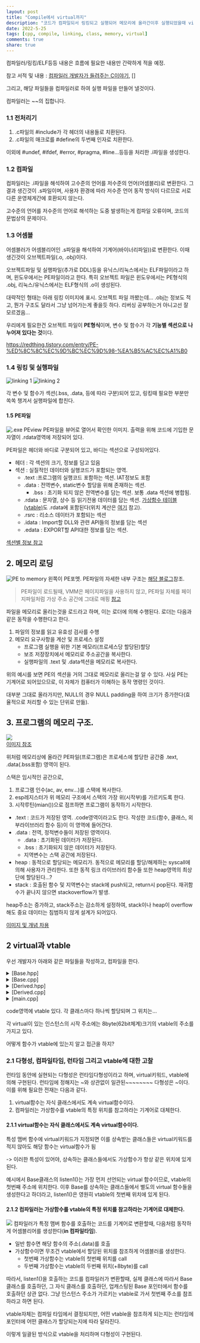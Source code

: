 ```yaml
---
layout: post
title: "Compile에서 virtual까지"
description: "코드가 컴파일되서 링킹되고 실행되어 메모리에 올라간이후 실행되었을때 virtual키워드는 어떻게 처리될지"
date: 2022-5-25
tags: [cpp, compile, linking, class, memory, virtual]
comments: true
share: true
---
```


컴파일러/링킹/ELF등등 내용은 흐름에 필요한 내용만 간략하게 적을 예정.

참고 서적 및 내용 : [컴파일러 개발자가 들려주는 C이야기](https://www.kyobobook.co.kr/product/detailViewKor.laf?mallGb=KOR&ejkGb=KOR&barcode=9788966263318), []


그리고, 해당 파일들을 컴파일러로 하여 실행 파일을 만들어 낼것이다.

컴파일러는 ~~의 집합니다.

### 1.1 전처리기
1. .c파일의 #include가 각 헤더의 내용들로 치환된다.
2. .c파일의 매크로를 #define의 두번째 인자로 치환한다.

이외에 #undef, #ifdef, #error, #pragma, #line...등등을 처리한 .i파일을 생성한다.

### 1.2 컴파일
컴파일러는 .i파일을 해석하여 고수준의 언어를 저수준의 언어(어셈블리)로 변환한다. 그 결과 생긴것이 .s파일이며, 사용자 환경에 따라 저수준 언어 동작 방식이 다르므로 서로다른 운영체게간에 호환되지 않는다. 

고수준의 언어를 저수준의 언어로 해석하는 도중 발생하는게 컴파일 오류이며, 코드의 문법상의 문제이다.

### 1.3 어셈블
어셈블러가 어셈블리어인 .s파일을 해석하여 기계어(바이너리파일))로 변환한다. 이때 생긴것이 오브젝트파일(.o, .obj)이다.

오브젝트파일 및 실행파일(추가로 DDL)등을 유닉스/리눅스에서는 ELF파일이라고 하며, 윈도우에서는 PE파일이라고 한다. 특히 오브젝트 파일은 윈도우에서는 PE형식의 .obj, 리눅스/유닉스에서는 ELF형식의 .o이 생성된다.

대략적인 형태는 아래 링킹 이미지에 표시. 오브젝트 파일 까봤는데... .obj는 정보도 적고, 뭔가 구조도 달라서 그냥 넘어가는게 좋을듯 하다. 리버싱 공부하는거 아니고선 잘 모르겠음...

우리에게 필요한건 오브젝트 파일이 **PE형식**이며, 변수 및 함수가 각 **기능별 섹션으로 나누어져 있다는 것**이다. 

https://redthing.tistory.com/entry/PE-%ED%8C%8C%EC%9D%BC%EC%9D%98-%EA%B5%AC%EC%A1%B0

### 1.4 링킹 및 실행파일
![linking 1](https://www.tenouk.com/Bufferoverflowc/Bufferoverflow1_files/image018.png)
![linking 2](/images\cpp\obj_linker.png)


각 변수 및 함수가 섹션(.bss, .data, 등에 따라 구분)되어 있고, 링킹때 필요한 부분만 쏙쏙 챙겨서 실행파일에 합친다.

#### 1.5 PE파일
![.exe PEview](/images\cpp\PE_readonly_section.png)
PE파일을 뷰어로 열어서 확인한 이미지. 출력을 위해 코드에 기입한 문자열이 .rdata영역에 저장되어 있다.

PE파일은 헤더와 바디로 구분되어 있고, 바디는 섹션으로 구성되어있다.
- 헤더 : 각 섹션의 크기, 정보를 담고 있음
- 섹션 : 실질적인 데이터와 실행코드가 포함되는 영역.
	- .text :프로그램의 실행코드 포함하는 섹션. IAT정보도 포함
	- .data	: 전역변수, static변수 할당을 위해 존재하는 섹션.
		- .bss : 초기화 되지 않은 전역변수를 담는 섹션. 보통 .data 섹션에 병합됨.
	- .rdata : 문자열, 상수 등 읽기전용 데이터를 담는 섹션. <u>가상함수 테이블(vtable)</u>도 .rdata에 포함된다(위치 계산은 [여기](https://www.sysnet.pe.kr/2/0/11167) 참고).
	- .rsrc : 리소스 데이터가 포함되는 섹션
	- .idata : Import할 DLL와 관련 API들의 정보를 담는 섹션
	- .edata : EXPORT할 API대한 정보를 담는 섹션.


[섹션별 정보 참고](https://unabated.tistory.com/entry/%EA%B0%9C%EB%85%90-%EC%9D%B4%ED%95%B4-PE-%ED%8C%8C%EC%9D%BC%EC%9D%98-%EA%B5%AC%EC%84%B1)

## 2. 메모리 로딩

![PE to memory](https://t1.daumcdn.net/cfile/tistory/2401E242588322871F) 왼쪽이 PE포멧. PE파일의 자세한 내부 구조는 [해당 블로그](https://m.blog.naver.com/luuzun/50190920011)참조. 

 > PE파일이 로드될때, VMM은 페이지파일을 사용하지 않고, PE파일 자체를 페이지파일처럼 가상 주소 공간에 그대로 매핑
 [참고](https://redthing.tistory.com/entry/PE-%ED%8C%8C%EC%9D%BC%EC%9D%98-%EA%B5%AC%EC%A1%B0)

파일을 메모리로 올리는것을 로드라고 하며, 이는 로더에 의해 수행된다. 로더는 다음과 같은 동작을 수행한다고 한다.
1. 파일의 정보를 읽고 유효성 검사를 수행
2. 메모리 요구사항을 계산 및 프로세스 설정
	- 프로그램 실행을 위한 기본 메모리(프로세스당 할당된)할당
	- 보조 저장장치에서 메모리로 주소공간을 복사한다.
	- 실행파일의 .text 및 .data섹션을 메모리로 복사한다.

위의 예시를 보면 PE의 섹션을 거의 그대로 메모리로 올리는걸 알 수 있다. 사실 PE는 기계어로 되어있으므로, 이 자체가 컴퓨터가 이해하는 동작 명령인 것이다.

대부분 그대로 올라가지만, NULL의 경우 NULL padding을 하여 크기가 증가한다(효율적으로 처리할 수 있는 단위로 만듦).

## 3. 프로그램의 메모리 구조.
![](https://www.oreilly.com/library/view/learning-malware-analysis/9781788392501/assets/ba1d4dd8-ba89-4e7c-a7ee-6432a84cd179.png) <br>[이미지 참조](https://www.oreilly.com/library/view/learning-malware-analysis/9781788392501/813ebede-c3ab-41be-9cdd-32d4baac9d37.xhtml)

위처럼 메모리상에 올라간 PE파일(프로그램)은 프로세스에 할당한 공간중 .text, .data(.bss포함) 영역이 된다.

스택은 임시적인 공간으로, 
1. 프로그램 인수(ac, av, env...)를 스택에 복사한다.
2. esp레지스터가 위 메모리 구조에서 스택의 가장 위(시작부)를 가르키도록 한다.
3. 시작루틴(mian())으로 점프하면 프로그램이 동작하기 시작한다.

- .text : 코드가 저장된 영역. .code영역이라고도 한다. 작성한 코드(함수, 클래스, 외부라이브러리 함수 등)이 이 영역에 들어간다.
- .data : 전역, 정적변수들이 저장된 영역이다.
	- .data : 초기화된 데이터가 저장된다.
	- .bss : 초기화되지 않은 데이터가 저장된다.
	- 지역변수는 스택 공간에 저장된다.
- heap : 동적으로 할당되는 메모리가. 동적으로 메모리를 할당/해제하는 syscall에 의해 사용자가 관리한다. 또한 동적 링크 라이브러리 함수들 또한 heap영역의 최상단에 할당된다...?
- stack : 호출된 함수 및 지역변수는 stack에 push되고, return시 pop된다. 재귀함수가 끝나지 않으면 stackoverflow가 발생.

heap주소는 증가하고, stack주소는 감소하게 설정하여, stack이나 heap이 overflow해도 중요 데이터는 침범하지 않게 설계가 되어있다.

[이미지 및 개념 차용](https://www.tenouk.com/Bufferoverflowc/Bufferoverflow1c.html)

## 2 virtual과 vtable

우선 개발자가 아래와 같은 파일들을 작성하고, 컴파일을 한다.
<details> 
<summary> [Base.hpp] </summary>
<div markdown="1">
```cpp
class Base
{
public:
	int a;
	Base() :a(42) {}
	virtual void listen();
	void speak();
};
```
</div>
</details>

<details> 
<summary> [Base.cpp] </summary>
<div markdown="1">

```cpp
#include <iostream>
#include "Base.h"

void Base::listen()
{
	std::cout << "Base listen" << std::endl;
}

void Base::speak()
{
	std::cout << "Base speak" << std::endl;
}
```

</div>
</details>

<details> 
<summary> [Derived.hpp] </summary>
<div markdown="1">

```cpp
class Derived : public Base
{
public:
	int b;
	Derived() :b(43) { a = 41; }
	virtual void listen() override;
	void speak();
};
```
</div>
</details>

<details> 
<summary> [Derived.cpp] </summary>
<div markdown="1">

```cpp
#include <iostream>
#include "Derived.h"

void Derived::listen()
{
	std::cout << "Derived listen" << std::endl;
}

void Derived::speak()
{
	std::cout << "Derived speak" << std::endl;
}
```

</div>
</details>



<details> 
<summary> [main.cpp] </summary>
<div markdown="1">

```cpp
#include <iostream>
#include "Base.h"
#include "Derived.h"


int main()
{
	Base base;
	Derived derived;
	Base* basePtr = new Base();
	Derived* derivedPtr = new Derived();
	Base* derivedPoly = new Derived();
	//std::cout << << std::endl;
	
	std::cout << "base.a :" << base.a << std::endl;
	base.listen();
	base.speak();
	std::cout << "-----------------------------------" << std::endl;
	std::cout << "derived.a :" << derived.a << std::endl;
	std::cout << "derived.b :" << derived.b << std::endl;
	derived.listen();
	derived.speak();
	std::cout << "-----------------------------------" << std::endl;
	std::cout << "basePtr->a :" << basePtr->a << std::endl;
	basePtr->listen();
	basePtr->speak();
	std::cout << "-----------------------------------" << std::endl;
	std::cout << "derivedPtr->a :" << derivedPtr->a << std::endl;
	std::cout << "derivedPtr->b :" << derivedPtr->b << std::endl;
	derivedPtr->listen();
	derivedPtr->speak();
	std::cout << "-----------------------------------" << std::endl;
	std::cout << "basePtr->a :"  << derivedPoly->a << std::endl;
	// dynamic_cast -> 동적때 결정됨.
	std::cout << "dynamic_cast<Derived*>(basePtr)->a :" << dynamic_cast<Derived*>(derivedPoly)->a << std::endl;
	std::cout << "dynamic_cast<Derived*>(basePtr)->b :" << dynamic_cast<Derived*>(derivedPoly)->b << std::endl;
	derivedPoly->listen();
	derivedPoly->speak();
	std::cout << "dynamic_cast<Derived*>(basePtr)->listen() :";
	dynamic_cast<Derived*>(derivedPoly)->listen();
	std::cout << "dynamic_cast<Derived*>(basePtr)->speak() :";
	dynamic_cast<Derived*>(derivedPoly)->speak();
}
```

</div>
</details>

code영역에 vtable 있다. 각 클래스마다 하나씩 할당되며 그 위치는...

각 virtual이 있는 인스턴스의 시작 주소에는 8byte(62bit체계)크기의 vtable의 주소를 가지고 있다. 

어떻게 함수가 vtable에 있는지 알고 접근을 하지?

### 2.1 다형성, 컴파일타임, 런타임 그리고 vtable에 대한 고찰
런타임 동안에 실현되는 다형성은 런타임다형성이라고 하며, virtual키워드, vtable에 의해 구현된다.
런타임에 정해지는 ~와 상관없이 일관된~~~~~~~~
다형성은 ~이다. 이를 위해 필요한 전재는 다음과 같다.
1. virtual함수는 자식 클래스에서도 계속 virtual함수이다.
2. 컴파일러는 가상함수를 vtable의 특정 위치를 참고하라는 기계어로 대체한다.


#### 2.1.1 virtual함수는 자식 클래스에서도 계속 virtual함수이다.
특성 맴버 함수에 virtual키워드가 지정되면 이를 상속받는 클래스들은 virtual키워드를 적지 않아도 해당 함수는 virtual함수가 됨

-> 이러한 특성이 있어야, 상속하는 클래스들에서도 가상함수가 항상 같은 위치에 있게 된다.

예시에서 Base클래스의 listen1()는 가장 먼저 선언되는 virtual 함수이므로, vtable의 첫번째 주소에 위치한다. 이후 Base를 상속하는 클래스들에서 별도의 virtual 함수들을 생성한다고 하더라고, listen1()은 영원히 vtable의 첫번째 위치에 있게 된다.

#### 2.1.2 컴파일러는 가상함수를 vtable의 특정 위치를 참고하라는 기계어로 대체한다.
![](/images\cpp\virtual_funcs_call.png)
컴파일러가 특정 맴버 함수를 호출하는 코드를 기계어로 변환할때, 다음처럼 동작하게 어셈블리어를 생성한다(**in 컴파일타임**).
- 일반 함수면 해당 함수의 주소(.data)를 호출
- 가상함수이면 무조건 vtable에서 할당된 위치를 참조하게 어셈블러를 생성한다.
	- 첫번째 가상함수는 vtable의 첫번째 위치를 call
	- 두번째 가상함수는 vtable의 두번째 위치(+8byte)를 call

따라서, listen1()을 호출하는 코드를 컴파일러가 변환할때, 실제 클래스에 따라서  Base클래스를 호출하던, 그 자식 클래스를 호출하던, 업캐스팅된 Base 포인터에서 함수를 호출하던 상관 없다. 그냥 인스턴스 주소가 가르키는 vtable로 가서 첫번째 주소를 참조하라고 하면 된다.

vtable자체는 컴파일 타임에서 결정되지만, 어떤 vtable을 참조하게 되는지는 런타임에 포인터에 어떤 클래스가 할당되는지에 따라 달라진다.

이렇게 일괄된 방식으로 vtable을 처리하며 다형성이 구현된다.

